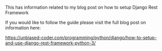 This has information related to my blog post on how to setup Django Rest Framework

If you would like to follow the guide please visit the full blog post on information here:

https://unbiased-coder.com/programming/python/django/how-to-setup-and-use-django-rest-framework-python-3/

